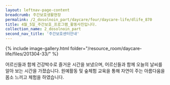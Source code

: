 ```yaml
--- 
layout: leftnav-page-content 
breadcrumb: 주간보호생활현장 
permalink: /2_dosolnoin_part/daycare/four/daycare-life/dlife_870
title: 4월_5일_주간보호_프로그램_활동사진입니다.
collection_name: 2_dosolnoin_part
second_nav_title: '주간보호센터안내' 
---
```

{% include image-gallery.html folder="/resource_room/daycare-life/files/201304-33/" %}




어르신들과 함께 건강박수로 즐거운 시간을 보냈으며, 어르신들과 함께 오늘의 날씨를 알아
보는 시간을 가졌습니다.
원예활동 및 숲체험 교육을 통해 자연이 주는 아름다움을 몸소 느끼고 체험을 하였습니다.